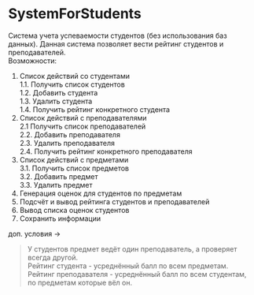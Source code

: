 # SystemForStudents
Система учета успеваемости студентов (без использования баз данных).
Данная система позволяет вести рейтинг студентов и преподавателей.<br/>
Возможности:
1. Список действий со студентами<br/>
1.1. Получить список студентов<br/>
1.2. Добавить студента<br/>
1.3. Удалить студента<br/>
1.4. Получить рейтинг конкретного студента<br/>
2. Список действий с преподавателями<br/>
          2.1 Получить список преподавателей<br/>
          2.2. Добавить преподавателя<br/>
          2.3. Удалить преподавателя<br/>
          2.4. Получить рейтинг конкретного преподавателя<br/>
3. Список действий с предметами<br/>
          3.1. Получить список предметов<br/>
          3.2. Добавить предмет<br/>
          3.3. Удалить предмет<br/>
5. Генерация оценок для студентов по предметам
6. Подсчёт и вывод рейтинга студентов и преподавателей
7. Вывод списка оценок студентов
8. Сохранить информации


доп. условия ->
> У студентов предмет ведёт один преподаватель, а проверяет всегда другой.<br/>
> Рейтинг студента - усреднённый балл по всем предметам.<br/>
> Рейтинг преподавателя - усреднённый балл по всем студентам, по предметам которые вёл он.<br/>
